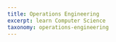 ```yaml
---
title: Operations Engineering
excerpt: learn Computer Science
taxonomy: operations-engineering
--- 
```

